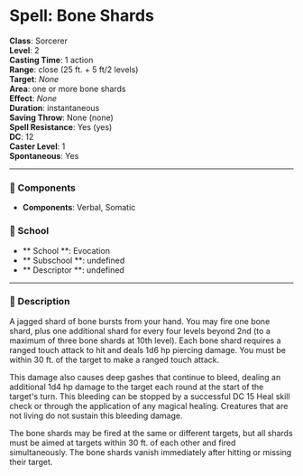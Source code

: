 
# Spell: Bone Shards
**Class**: Sorcerer  
**Level**: 2  
**Casting Time**: 1 action  
**Range**: close (25 ft. + 5 ft/2 levels)  
**Target**: _None_  
**Area**: one or more bone shards  
**Effect**: _None_  
**Duration**: instantaneous  
**Saving Throw**: None (none)  
**Spell Resistance**: Yes (yes)  
**DC**: 12  
**Caster Level**: 1  
**Spontaneous**: Yes

---

### 🔮 Components
- **Components**: Verbal, Somatic

### 🏫 School
- ** School **: Evocation
- ** Subschool **: undefined
- ** Descriptor **: undefined
---

### 📜 Description
A jagged shard of bone bursts from your hand. You may fire one bone shard, plus one additional shard for every four levels beyond 2nd (to a maximum of three bone shards at 10th level). Each bone shard requires a ranged touch attack to hit and deals 1d6 hp piercing damage. You must be within 30 ft. of the target to make a ranged touch attack.

This damage also causes deep gashes that continue to bleed, dealing an additional 1d4 hp damage to the target each round at the start of the target's turn. This bleeding can be stopped by a successful DC 15 Heal skill check or through the application of any magical healing. Creatures that are not living do not sustain this bleeding damage.

The bone shards may be fired at the same or different targets, but all shards must be aimed at targets within 30 ft. of each other and fired simultaneously. The bone shards vanish immediately after hitting or missing their target.
